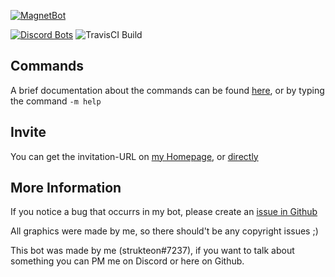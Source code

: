 [![MagnetBot](https://raw.githubusercontent.com/strukteon/MagnetBot/master/resources/images/magnetbot_logo_btn-01.png)](https://magnet.strukteon.me)

[![Discord Bots](https://discordbots.org/api/widget/status/389016516261314570.svg)](https://discordbots.org/bot/389016516261314570)
![TravisCI Build](https://travis-ci.org/strukteon/MagnetBot.svg?branch=master)

## Commands

A brief documentation about the commands can be found [here](https://magnet.strukteon.me/documentation), or by typing the command ``-m help``

## Invite

You can get the invitation-URL on [my Homepage](https://magnet.strukteon.me), or [directly](https://magnet.strukteon.me/invite)

## More Information

If you notice a bug that occurrs in my bot, please create an [issue in Github](https://github.com/strukteon/MagnetBot/issues/new)

All graphics were made by me, so there should't be any copyright issues ;)

This bot was made by me (strukteon#7237), if you want to talk about something you can PM me on Discord or here on Github.
